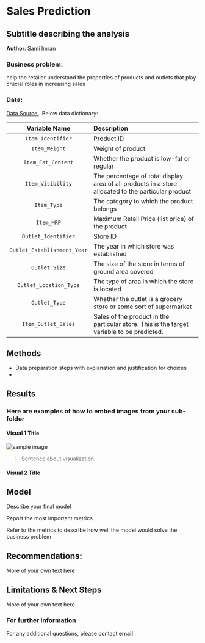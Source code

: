 # Sales Prediction
## Subtitle describing the analysis 

**Author**: Sami Imran

### Business problem:

help the retailer understand the properties of products and outlets that play crucial roles in increasing sales


### Data:
[Data Source ](https://www.analyticsvidhya.com/datahack/contest/practice-problem-big-mart-sales-iii/). Below data dictionary:

| **Variable Name**               | **Description**                                                                                    |
| :---:                           |    :---                                                                                            |
| `Item_Identifier`               | Product ID                                                                                         |
| `Item_Weight`                   | Weight of product                                                                                  |
| `Item_Fat_Content`              | Whether the product is low-fat or regular                                                          |
| `Item_Visibility`               | The percentage of total display area of all products in a store allocated to the particular product|
| `Item_Type`                     | The category to which the product belongs                                                          |
| `Item_MRP`                      | Maximum Retail Price (list price) of the product                                                   |
| `Outlet_Identifier`             | Store ID                                                                                           |
| `Outlet_Establishment_Year`     | The year in which store was established                                                            |
| `Outlet_Size`                   | The size of the store in terms of ground area covered                                              |
| `Outlet_Location_Type`          | The type of area in which the store is located                                                     |
| `Outlet_Type`                   | Whether the outlet is a grocery store or some sort of supermarket                                  |
| `Item_Outlet_Sales`             | Sales of the product in the particular store. This is the target variable to be predicted.         |


## Methods
- Data preparation steps with explanation and justification for choices
- 

## Results

### Here are examples of how to embed images from your sub-folder


#### Visual 1 Title
![sample image](project1_sample_image.png)

> Sentence about visualization.

#### Visual 2 Title

## Model

Describe your final model

Report the most important metrics

Refer to the metrics to describe how well the model would solve the business problem

## Recommendations:

More of your own text here


## Limitations & Next Steps

More of your own text here


### For further information


For any additional questions, please contact **email**